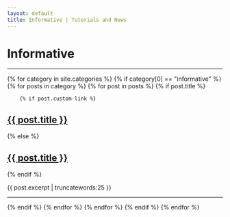```yaml
---
layout: default
title: Informative | Tutorials and News
---
```


<h1>Informative</h1>
<hr/>

{% for category in site.categories %}
{% if category[0] == "informative" %}
    {% for posts in category %}
    {% for post in posts %}
{% if post.title %}

		{% if post.custom-link %}
<h2><a href="{{ post.custom-link }}">{{ post.title }}</a></h2>
		{% else %}
<h2><a href="{{ post.url }}">{{ post.title }}</a></h2>
		{% endif %}
<p>{{ post.excerpt | truncatewords:25 }}</p>
<hr/>

{% endif %}
   {% endfor %}
   {% endfor %}
{% endif %}
{% endfor %}
